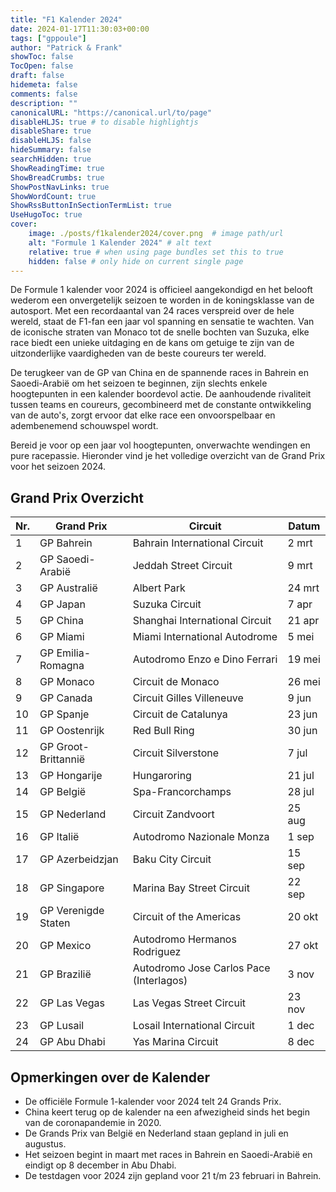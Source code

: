 ```yaml
---
title: "F1 Kalender 2024"
date: 2024-01-17T11:30:03+00:00
tags: ["gppoule"]
author: "Patrick & Frank"
showToc: false
TocOpen: false
draft: false
hidemeta: false
comments: false
description: ""
canonicalURL: "https://canonical.url/to/page"
disableHLJS: true # to disable highlightjs
disableShare: true
disableHLJS: false
hideSummary: false
searchHidden: true
ShowReadingTime: true
ShowBreadCrumbs: true
ShowPostNavLinks: true
ShowWordCount: true
ShowRssButtonInSectionTermList: true
UseHugoToc: true
cover:
    image: ./posts/f1kalender2024/cover.png  # image path/url
    alt: "Formule 1 Kalender 2024" # alt text
    relative: true # when using page bundles set this to true
    hidden: false # only hide on current single page
---
```

De Formule 1 kalender voor 2024 is officieel aangekondigd en het belooft wederom een onvergetelijk seizoen te worden in de koningsklasse van de autosport. Met een recordaantal van 24 races verspreid over de hele wereld, staat de F1-fan een jaar vol spanning en sensatie te wachten. Van de iconische straten van Monaco tot de snelle bochten van Suzuka, elke race biedt een unieke uitdaging en de kans om getuige te zijn van de uitzonderlijke vaardigheden van de beste coureurs ter wereld.

De terugkeer van de GP van China en de spannende races in Bahrein en Saoedi-Arabië om het seizoen te beginnen, zijn slechts enkele hoogtepunten in een kalender boordevol actie. De aanhoudende rivaliteit tussen teams en coureurs, gecombineerd met de constante ontwikkeling van de auto's, zorgt ervoor dat elke race een onvoorspelbaar en adembenemend schouwspel wordt.

Bereid je voor op een jaar vol hoogtepunten, onverwachte wendingen en pure racepassie. Hieronder vind je het volledige overzicht van de Grand Prix voor het seizoen 2024.

## Grand Prix Overzicht

| Nr. | Grand Prix        | Circuit                           | Datum    |
|-----|-------------------|-----------------------------------|----------|
| 1   | GP Bahrein        | Bahrain International Circuit     | 2 mrt    |
| 2   | GP Saoedi-Arabië  | Jeddah Street Circuit             | 9 mrt    |
| 3   | GP Australië      | Albert Park                       | 24 mrt   |
| 4   | GP Japan          | Suzuka Circuit                    | 7 apr    |
| 5   | GP China          | Shanghai International Circuit    | 21 apr   |
| 6   | GP Miami          | Miami International Autodrome    | 5 mei    |
| 7   | GP Emilia-Romagna | Autodromo Enzo e Dino Ferrari     | 19 mei   |
| 8   | GP Monaco         | Circuit de Monaco                 | 26 mei   |
| 9   | GP Canada         | Circuit Gilles Villeneuve         | 9 jun    |
| 10  | GP Spanje         | Circuit de Catalunya              | 23 jun   |
| 11  | GP Oostenrijk     | Red Bull Ring                     | 30 jun   |
| 12  | GP Groot-Brittannië| Circuit Silverstone               | 7 jul    |
| 13  | GP Hongarije      | Hungaroring                       | 21 jul   |
| 14  | GP België         | Spa-Francorchamps                 | 28 jul   |
| 15  | GP Nederland      | Circuit Zandvoort                 | 25 aug   |
| 16  | GP Italië         | Autodromo Nazionale Monza         | 1 sep    |
| 17  | GP Azerbeidzjan   | Baku City Circuit                 | 15 sep   |
| 18  | GP Singapore      | Marina Bay Street Circuit         | 22 sep   |
| 19  | GP Verenigde Staten| Circuit of the Americas          | 20 okt   |
| 20  | GP Mexico         | Autodromo Hermanos Rodriguez      | 27 okt   |
| 21  | GP Brazilië       | Autodromo Jose Carlos Pace (Interlagos) | 3 nov    |
| 22  | GP Las Vegas      | Las Vegas Street Circuit          | 23 nov   |
| 23  | GP Lusail         | Losail International Circuit      | 1 dec    |
| 24  | GP Abu Dhabi      | Yas Marina Circuit                | 8 dec    |

## Opmerkingen over de Kalender

- De officiële Formule 1-kalender voor 2024 telt 24 Grands Prix.
- China keert terug op de kalender na een afwezigheid sinds het begin van de coronapandemie in 2020.
- De Grands Prix van België en Nederland staan gepland in juli en augustus.
- Het seizoen begint in maart met races in Bahrein en Saoedi-Arabië en eindigt op 8 december in Abu Dhabi.
- De testdagen voor 2024 zijn gepland voor 21 t/m 23 februari in Bahrein.
